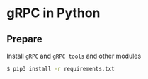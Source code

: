 # gRPC in Python

## Prepare

Install `gRPC` and `gRPC tools` and other modules

```bash
$ pip3 install -r requirements.txt
```
